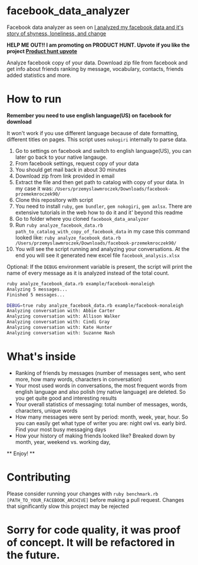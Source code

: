 # facebook_data_analyzer

Facebook data analyzer as seen on [I analyzed my facebook data and it's story of shyness, loneliness, and change](https://medium.com/@przemek_/i-analyzed-my-facebook-data-and-its-story-of-shyness-loneliness-and-change-7f4e0ec3a952)

**HELP ME OUT!! I am promoting on PRODUCT HUNT. Upvote if you like the project [Product hunt upvote](https://www.producthunt.com/posts/facebook-data-analyzer)**

Analyze facebook copy of your data. Download zip file from facebook and get info about friends ranking by message, vocabulary,  contacts, friends added statistics and more.

# How to run

**Remember you need to use english language(US) on facebook for download**

 It won't work if you use different language because of date formatting, different titles on pages. This script uses `nokogiri` internally to parse data.

1. Go to settings on facebook and switch to english language(US), you can later go back to your native langauge.
2. From facebook settings, request copy of your data
3. You should get mail back in about 30 minutes
4. Download zip from link provided in email
5. Extract the file and then get path to catalog with copy of your data. In my case it was: `/Users/przemyslawmroczek/Downloads/facebook-przemekmroczek90/`
6. Clone this repository with script
7. You need to install `ruby`, `gem bundler`, `gem nokogiri`, `gem axlsx`. There are extensive tutorials in the web how to do it and it' beyond this readme
8. Go to folder where you cloned `facebook_data_analyzer`
9. Run `ruby analyze_facebook_data.rb path_to_catalog_with_copy_of_facebook_data` in my case this command looked like: `ruby analyze_facebook_data.rb /Users/przemyslawmroczek/Downloads/facebook-przemekmroczek90/`
10. You will see the script running and analyzing your conversations. At the end you will see it generated new excel file `facebook_analysis.xlsx`

Optional:
If the `DEBUG` environment variable is present, the script will print the name of every message as it is analyzed instead of the total count.
```bash
ruby analyze_facebook_data.rb example/facebook-monaleigh
Analyzing 5 messages...
Finished 5 messages...
```
```bash
DEBUG=true ruby analyze_facebook_data.rb example/facebook-monaleigh
Analyzing conversation with: Abbie Carter
Analyzing conversation with: Allison Walker
Analyzing conversation with: Cindi Gray
Analyzing conversation with: Kate Hunter
Analyzing conversation with: Suzanne Nash
```

# What's inside

* Ranking of friends by messages (number of messages sent, who sent more, how many words, characters in conversation)
* Your most used words in conversations, the most frequent words from english language and also polish (my native language) are deleted. So you get quite good and interesting results
* Your overall statistics of messaging: total number of messages, words, characters, unique words
* How many messages were sent by period: month, week, year, hour. So you can easily get what type of writer you are: night owl vs. early bird. Find your most busy messaging days
* How your history of making friends looked like? Breaked down by month, year, weekend vs. working day,

** Enjoy! **

# Contributing

Please consider running your changes with `ruby benchmark.rb [PATH_TO_YOUR_FACEBOOK_ARCHIVE]` before making a pull request. Changes that significantly slow this project may be rejected

# Sorry for code quality, it was proof of concept. It will be refactored in the future.
